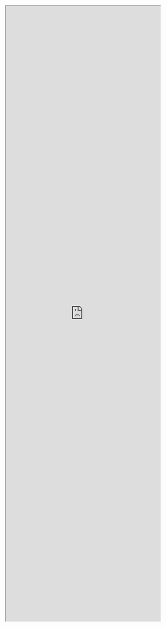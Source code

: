 <iframe class="calendar-embed"
    src="https://calendar.google.com/calendar/embed?src=differentstrokesyyc%40gmail.com&ctz=America%2FEdmonton&showCalendars=0&showTabs=1&showPrint=0&showDate=1&showNav=1&showTitle=0&mode=AGENDA"></iframe>

<style>
.calendar-embed {
  width: 100%;
  height: 600px;
  min-height: 50vh;
  max-height: 75vh;
}
</style>
